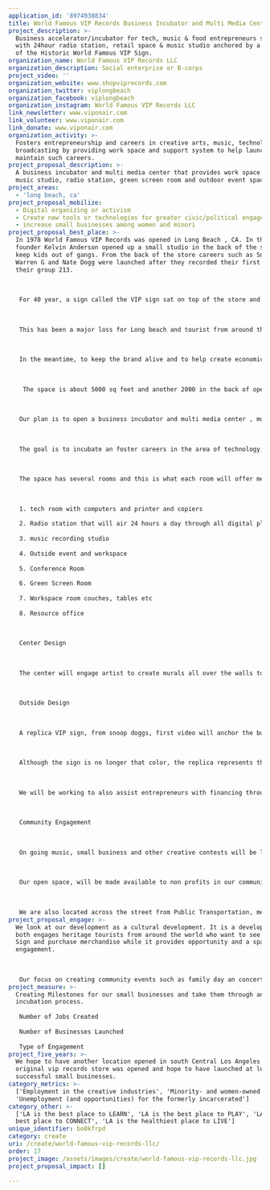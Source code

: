 ```yaml
---
application_id: '8974938834'
title: World Famous VIP Records Business Incubator and Multi Media Center
project_description: >-
  Business accelerator/incubator for tech, music & food entrepreneurs supported
  with 24hour radio station, retail space & music studio anchored by a replica
  of the Historic World Famous VIP Sign.
organization_name: World Famous VIP Records LLC
organization_description: Social enterprise or B-corps
project_video: ''
organization_website: www.shopviprecords.com
organization_twitter: viplongbeach
organization_facebook: viplongbeach
organization_instagram: World Famous VIP Records LLC
link_newsletter: www.viponair.com
link_volunteer: www.viponair.com
link_donate: www.viponair.com
organization_activity: >-
  Fosters entrepreneurship and careers in creative arts, music, technology and
  broadcasting by providing work space and support system to help launch and
  maintain such careers.
project_proposal_description: >-
  A business incubator and multi media center that provides work space tech lab,
  music studio, radio station, green screen room and outdoor event space.
project_areas:
  - 'long beach, ca'
project_proposal_mobilize:
  - Digital organizing or activism
  - Create new tools or technologies for greater civic/political engagement
  - increase small businesses among women and minori
project_proposal_best_place: >-
  In 1978 World Famous VIP Records was opened in Long Beach , CA. In the 90s,
  founder Kelvin Anderson opened up a small studio in the back of the store to
  keep kids out of gangs. From the back of the store careers such as Snoop Dogg,
  Warren G and Nate Dogg were launched after they recorded their first demo for
  their group 213. 
   
   
   
   For 40 year, a sign called the VIP sign sat on top of the store and most recently that sign became a Historic Landmark, making the only one of its kind in the world but the sign has been put in storage until we secure a home to open a museum. 
   
   
   
   This has been a major loss for Long beach and tourist from around the world to came to see the sign. 
   
   
   
   In the meantime, to keep the brand alive and to help create economic opportunities, we have secured a building on long beach blvd. which we currently need assistance in activating 
   
   
   
    The space is about 5000 sq feet and another 2000 in the back of open space. 
   
   
   
   Our plan is to open a business incubator and multi media center , music recording radio station and retail store in the front.
   
   
   
   The goal is to incubate an foster careers in the area of technology, music, non profit sector, broadcasting, writing and provide a 24 hour radio station that will deliver content through all digital platforms and that will be hosted by radio personalities from across la county. 
   
   
   
   The space has several rooms and this is what each room will offer members. 
   
   
   
   1. tech room with computers and printer and copiers
   
   2. Radio station that will air 24 hours a day through all digital platforms
   
   3. music recording studio
   
   4. Outside event and workspace 
   
   5. Conference Room
   
   6. Green Screen Room
   
   7. Workspace room couches, tables etc 
   
   8. Resource office 
   
   
   
   Center Design 
   
   
   
   The center will engage artist to create murals all over the walls to reflect the vip history and we will also work to create digital experiences throughout the center. 
   
   
   
   Outside Design
   
   
   
   A replica VIP sign, from snoop doggs, first video will anchor the building, as seen in the attached image. 
   
   
   
   Although the sign is no longer that color, the replica represents the ara that the young artists got their start in the 90s and gives the center a unique draw. 
   
   
   
   We will be working to also assist entrepreneurs with financing through programs like Kiva and a partnership with the City of Long Beach.
   
   
   
   Community Engagement 
   
   
   
   On going music, small business and other creative contests will be launched from the center to engage the community and to continue to foster engagement. 
   
   
   
   Our open space, will be made available to non profits in our communities for meeting and event space to allow them the ability to collaborate and serve the health and well being of our communities. 
   
   
   
   We are also located across the street from Public Transportation, metro , in a area that is undeserved with resources and small businesses.
project_proposal_engage: >-
  We look at our development as a cultural development. It is a development that
  both engages heritage tourists from around the world who want to see the VIP
  Sign and purchase merchandise while it provides opportunity and a space for
  engagement. 
   
   
   
   Our focus on creating community events such as family day an concerts that will bring our local community together and create space of engagement and empowerment.
project_measure: >-
  Creating Milestones for our small businesses and take them through an 18 month
  incubation process.
   
   Number of Jobs Created
   
   Number of Businesses Launched 
   
   Type of Engagement
project_five_years: >-
  We hope to have another location opened in south Central Los Angeles where the
  original vip records store was opened and hope to have launched at least 100
  successful small businesses.
category_metrics: >-
  ['Employment in the creative industries', 'Minority- and women-owned firms',
  'Unemployment (and opportunities) for the formerly incarcerated']
category_other: >-
  ['LA is the best place to LEARN', 'LA is the best place to PLAY', 'LA is the
  best place to CONNECT', 'LA is the healthiest place to LIVE']
unique_identifier: bo0kfrpd
category: create
uri: /create/world-famous-vip-records-llc/
order: 17
project_image: /assets/images/create/world-famous-vip-records-llc.jpg
project_proposal_impact: []

---
```

